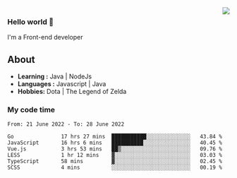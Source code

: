 <img align='right' src="https://github-readme-stats.vercel.app/api?username=jumodada&show_icons=true&theme=vue">

### Hello world 👋

I'm a Front-end developer 
    
## About
-  **Learning :** Java | NodeJs
-  **Languages :** Javascript | Java
-  **Hobbies:** Dota | The Legend of Zelda

### My code time

<!--START_SECTION:waka-->

```text
From: 21 June 2022 - To: 28 June 2022

Go               17 hrs 27 mins  ███████████░░░░░░░░░░░░░░   43.84 %
JavaScript       16 hrs 6 mins   ██████████░░░░░░░░░░░░░░░   40.45 %
Vue.js           3 hrs 53 mins   ██▒░░░░░░░░░░░░░░░░░░░░░░   09.76 %
LESS             1 hr 12 mins    ▓░░░░░░░░░░░░░░░░░░░░░░░░   03.03 %
TypeScript       58 mins         ▓░░░░░░░░░░░░░░░░░░░░░░░░   02.45 %
SCSS             4 mins          ░░░░░░░░░░░░░░░░░░░░░░░░░   00.19 %
```

<!--END_SECTION:waka-->

